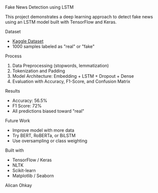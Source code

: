 Fake News Detection using LSTM

This project demonstrates a deep learning approach to detect fake news using an LSTM model built with TensorFlow and Keras.

Dataset
- [Kaggle Dataset](https://www.kaggle.com/datasets/sahideseker/fake-news-detection)
- 1000 samples labeled as "real" or "fake"

Process
1. Data Preprocessing (stopwords, lemmatization)
2. Tokenization and Padding
3. Model Architecture: Embedding + LSTM + Dropout + Dense
4. Evaluation with Accuracy, F1-Score, and Confusion Matrix

Results
- Accuracy: 56.5%
- F1 Score: 72%
- All predictions biased toward "real"

Future Work
- Improve model with more data
- Try BERT, RoBERTa, or BiLSTM
- Use oversampling or class weighting

Built with
- TensorFlow / Keras
- NLTK
- Scikit-learn
- Matplotlib / Seaborn

Alican Ohkay
